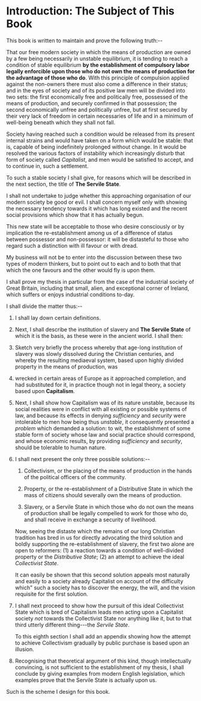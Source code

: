 # Introduction: The Subject of This Book

This book is written to maintain and prove the following truth:--

That our free modern society in which the means of production are owned by a few being necessarily in unstable equilibrium, it is tending to reach a condition of stable equilibrium **by the establishment of compulsory labor legally enforcible upon those who do not own the means of production for the advantage of those who do**. With this principle of compulsion applied against the non-owners there must also come a difference in their status; and in the eyes of society and of its positive law men will be divided into two sets: the first economically free and politically free, possessed of the means of production, and securely confirmed in that possession; the second economically unfree and politically unfree, but at first secured by their very lack of freedom in certain necessaries of life and in a minimum of well-being beneath which they shall not fall.

Society having reached such a condition would be released from its present internal strains and would have taken on a form which would be stable: that is, capable of being indefinitely prolonged without change. In it would be resolved the various factors of instability which increasingly disturb that form of society called *Capitalist*, and men would be satisfied to accept, and to continue in, such a settlement.

To such a stable society I shall give, for reasons which will be described in the next section, the title of **The Servile State**.

I shall not undertake to judge whether this approaching organisation of our modern society be good or evil. I shall concern myself only with showing the necessary tendency towards it which has long existed and the recent social provisions which show that it has actually begun.

This new state will be acceptable to those who desire consciously or by implication the re-establishment among us of a difference of status between possessor and non-possessor: it will be distasteful to those who regard such a distinction with ill favour or with dread.

My business will not be to enter into the discussion between these two types of modern thinkers, but to point out to each and to both that that which the one favours and the other would fly is upon them.

I shall prove my thesis in particular from the case of the industrial society of Great Britain, including that small, alien, and exceptional corner of Ireland, which suffers or enjoys industrial conditions to-day.

I shall divide the matter thus:--

1. I shall lay down certain definitions.

2. Next, I shall describe the institution of slavery and **The Servile State** of which it is the basis, as these were in the ancient world. I shall then:

3. Sketch very briefly the process whereby that age-long institution of slavery was slowly dissolved during the Christian centuries, and whereby the resulting mediaeval system, based upon highly divided property in the means of production, was

4. wrecked in certain areas of Europe as it approached completion, and had substituted for it, in practice though not in legal theory, a society based upon **Capitalism**.

5. Next, I shall show how Capitalism was of its nature unstable, because its social realities were in conflict with all existing or possible systems of law, and because its effects in denying *sufficiency* and *security* were intolerable to men how being thus *unstable*, it consequently presented a *problem* which demanded a solution: to wit, the establishment of some stable form of society whose law and social practice should correspond, and whose economic results, by providing *sufficiency* and *security*, should be tolerable to human nature.

6. I shall next present the only three possible solutions:--

    1. Collectivism, or the placing of the means of production in the hands of the political officers of the community.

    2. Property, or the re-establishment of a Distributive State in which the mass of citizens should severally own the means of production.

    3. Slavery, or a Servile State in which those who do not own the means of production shall be legally compelled to work for those who do, and shall receive in exchange a security of livelihood.

    Now, seeing the distaste which the remains of our long Christian tradition has bred in us for directly advocating the third solution and boldly supporting the re-establishment of slavery, the first two alone are open to reformers: (1) a reaction towards a condition of well-divided property or the *Distributive State*; (2) an attempt to achieve the ideal *Collectivist State*.

    It can easily be shown that this second solution appeals most naturally and easily to a society already Capitalist on account of the difficulty which" such a society has to discover the energy, the will, and the vision requisite for the first solution.

7. I shall next proceed to show how the pursuit of this ideal Collectivist State which is bred of Capitalism leads men acting upon a Capitalist society *not* towards the Collectivist State nor anything like it, but to that third utterly different thing---the *Servile State*.

    To this eighth section I shall add an appendix showing how the attempt to achieve Collectivism gradually by public purchase is based upon an illusion.

8. Recognising that theoretical argument of this kind, though intellectually convincing, is not sufficient to the establishment of my thesis, I shall conclude by giving examples from modern English legislation, which examples prove that the Servile State is actually upon us.

Such is the scheme I design for this book.

